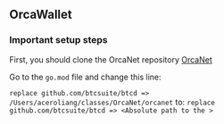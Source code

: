 ## OrcaWallet

### Important setup steps

First, you should clone the OrcaNet repository [OrcaNet](https://github.com/coloshword/OrcaNet)

Go to the `go.mod` file and change this line:

`replace github.com/btcsuite/btcd => /Users/aceroliang/classes/OrcaNet/orcanet`
to: `replace github.com/btcsuite/btcd => <Absolute path to the >`


